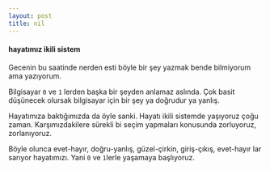```yaml
---
layout: post
title: nil
---
```


#### hayatımız ikili sistem

Gecenin bu saatinde nerden esti böyle bir şey yazmak bende bilmiyorum ama yazıyorum. 

Bilgisayar `0` ve `1` lerden başka bir şeyden anlamaz aslında. Çok basit düşünecek olursak bilgisayar için bir şey ya doğrudur ya yanlış.

Hayatımıza baktığımızda da öyle sanki. Hayatı ikili sistemde yaşıyoruz çoğu zaman. Karşımızdakilere sürekli bi seçim yapmaları konusunda zorluyoruz, zorlanıyoruz. 

Böyle olunca evet-hayır, doğru-yanlış, güzel-çirkin, giriş-çıkış, evet-hayır lar sarıyor hayatımızı. Yani `0` ve `1`lerle yaşamaya başlıyoruz. 


